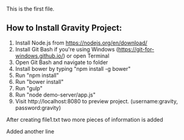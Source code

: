 This is the first file.

How to Install Gravity Project:
--------------------------------

1) Install Node.js from https://nodejs.org/en/download/
2) Install Git Bash if you're using Windows (https://git-for-windows.github.io/) or open Terminal
3) Open Git Bash and navigate to folder
4) Install bower by typing "npm install -g bower"
5) Run "npm install"
6) Run "bower install"
7) Run "gulp"
8) Run "node demo-server/app.js"
9) Visit http://localhost:8080 to preview project. (username:gravity, password:gravity)


After creating file1.txt two more pieces of information is added

Added another line